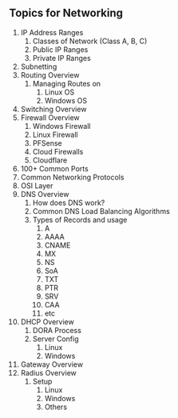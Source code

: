 ## Topics for Networking
1. IP Address Ranges
	1. Classes of Network (Class A, B, C)
	2. Public IP Ranges
	3. Private IP Ranges
2. Subnetting
3. Routing Overview
	1. Managing Routes on
		1. Linux OS
		2. Windows OS
4. Switching Overview
5. Firewall Overview
	1. Windows Firewall
	2. Linux Firewall
	3. PFSense
	4. Cloud Firewalls
	5. Cloudflare
6. 100+ Common Ports
7. Common Networking Protocols
8. OSI Layer
9. DNS Overview
	1. How does DNS work?
	2. Common DNS Load Balancing Algorithms
	3. Types of Records and usage
		1. A
		2. AAAA
		3. CNAME
		4. MX
		5. NS
		6. SoA
		7. TXT
		8. PTR
		9. SRV
		10. CAA
		11. etc
10. DHCP Overview
	1. DORA Process
	2. Server Config
		1. Linux
		2. Windows
11. Gateway Overview
12. Radius Overview
	1. Setup
		1. Linux
		2. Windows
		3. Others
